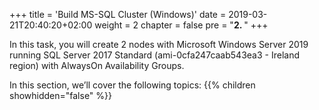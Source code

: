 +++
title = 'Build MS-SQL Cluster (Windows)'
date = 2019-03-21T20:40:20+02:00
weight = 2
chapter = false
pre = "<b>2. </b>"
+++

In this task, you will create 2 nodes with Microsoft Windows Server 2019 running SQL Server 2017 Standard (ami-0cfa247caab543ea3 - Ireland region) with AlwaysOn Availability Groups.

In this section, we’ll cover the following topics:
{{% children showhidden="false" %}}
